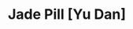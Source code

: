 --- 
title: "Jade Pill [Yu Dan]"
publishdate: "2019-4-21T16:48:46+02:00"
src: "https://365manga.net/manga/jade-pill-yu-dan"
image: "https://data.365manga.net/images/thumbnails/19909-jade-pill-yu-dan.jpg"
description: "The practitioner's Dan energy originates from the moon sun and five elements, the body has five elements, since all living things have the five elements, regarding the issue if humans can train the Dan, there are two main views: one party believes using people will result in many difficulties, thus they only use the elemental energy from external sources, they are called true practitioners, the other party believes the body…"
---